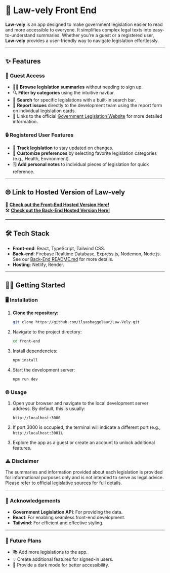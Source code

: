 # 💼 Law-vely Front End

**Law-vely** is an app designed to make government legislation easier to read and more accessible to everyone. It simplifies complex legal texts into easy-to-understand summaries. Whether you're a guest or a registered user, **Law-vely** provides a user-friendly way to navigate legislation effortlessly.

---

## ✨ Features

### 👤 Guest Access

- 🕵️‍♀️ **Browse legislation summaries** without needing to sign up.
- 🔍 **Filter by categories** using the intuitive navbar.
- 📝 **Search** for specific legislations with a built-in search bar.
- 🚨 **Report issues** directly to the development team using the report form on individual legislation cards.
- 🔗 Links to the official [Government Legislation Website](https://www.legislation.gov.uk) for more detailed information.

### 🔒 Registered User Features

- 📌 **Track legislation** to stay updated on changes.
- 🎯 **Customize preferences** by selecting favorite legislation categories (e.g., Health, Environment).
- 🗒️ **Add personal notes** to individual pieces of legislation for quick reference.

---

## 🌐 **Link to Hosted Version of Law-vely**

🚀 **[Check out the Front-End Hosted Version Here!](PUT_FRONT_END_HOSTED_LINK_HERE)**  
🛠️ **[Check out the Back-End Hosted Version Here!](https://law-vely.onrender.com/api/legislationsummaries)**

---

## 🛠️ Tech Stack

- **Front-end**: React, TypeScript, Tailwind CSS.
- **Back-end**: Firebase Realtime Database, Express.js, Nodemon, Node.js. See our [Back-End README.md](../README.md) for more details.
- **Hosting**: Netlify, Render.

---

## 🏃‍♀️ Getting Started

### 🖥️ Installation

1. **Clone the repository:**

   ```bash
   git clone https://github.com/ilyasbaggelaar/Law-Vely.git

   ```

2. Navigate to the project directory:

   ```bash
   cd front-end
   ```

3. Install dependencies:

   ```bash
   npm install
   ```

4. Start the development server:
   ```bash
   npm run dev
   ```

### 🌐 Usage

1. Open your browser and navigate to the local development server address. By default, this is usually:

   ```
   http://localhost:3000
   ```

2. If port 3000 is occupied, the terminal will indicate a different port (e.g., `http://localhost:3001`).

3. Explore the app as a guest or create an account to unlock additional features.

### ⚠️ Disclaimer

The summaries and information provided about each legislation is provided for informational purposes only and is not intended to serve as legal advice. Please refer to official legislative sources for full
details.

---

### 🙌 Acknowledgements

- **Government Legislation API**: For providing the data.
- **React**: For enabling seamless front-end development.
- **Tailwind**: For efficient and effective styling.

---

### 🚀 Future Plans

- 📚 Add more legislations to the app.
- 💡 Create additional features for signed-in users.
- 🌙 Provide a dark mode for better accessibility.
